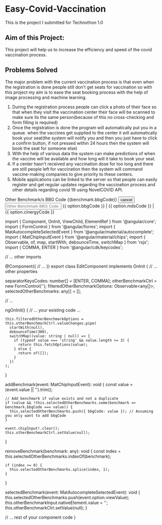 # Easy-Covid-Vaccination
This is the project I submitted for Technothon 1.0

## **Aim of this Project:**

This project will help us to increase the efficiency and speed of the covid vaccination process.

## **Problems Solved**

The major problem with the current vaccination process is that even when the registration is done people still don't get seats for vaccination so with this project my aim is to ease the seat booking process with the help of image processing and machine learning.

1. During the registration process people can click a photo of their face so that when they visit the vaccination center their face will be scanned to make sure its the same person(because of this no cross-checking and form filling is required)
2. Once the registration is done the program will automatically put you in a queue. when the vaccines get supplied to the center it will automatically book your seat(the system will notify you and then you just have to click a confirm button, if not pressed within 24 hours then the system will book the seat for someone else)
3. With the help of various data the system can make predictions of when the vaccine will be available and how long will it take to book your seat.
4. If a center hasn't received any vaccination dose for too long and there are still people left for vaccination then the system will command vaccine-making companies to give priority to these centers.
5. Mobile applications can be linked to the server so that people can easily register and get regular updates regarding the vaccination process and other details regarding covid 19 using NovelCOVID API.


<mat-form-field class="example-chip-list" appearance="outline">
  <mat-label>Other Benchmark/s BBG Code</mat-label>
  <mat-chip-list #chipList aria-label="Other Benchmark selection">
    <mat-chip
      *ngFor="let benchmark of selectedOtherBenchmarks"
      (removed)="removeBenchmark(benchmark)">
      {{benchmark.bbgCode}} 
      <button matChipRemove>
        <mat-icon>cancel</mat-icon>
      </button>
    </mat-chip>
    <input
      placeholder="Other Benchmark BBG Code"
      #otherBenchmarkInput
      [formControl]="otherBenchmarkControl"
      [matAutocomplete]="auto"
      [matChipInputFor]="chipList"
      [matChipInputSeparatorKeyCodes]="separatorKeysCodes"
      (matChipInputTokenEnd)="addBenchmark($event)"
    />
  </mat-chip-list>
  <mat-autocomplete #auto="matAutocomplete" (optionSelected)="selectedBenchmark($event)">
    <mat-option *ngFor="let option of filteredOtherBenchmarkOptions | async" [value]="option">
      {{ option.bbgCode }} | {{ option.mdsCode }} | {{ option.cinergyCode }}
    </mat-option>
  </mat-autocomplete>
</mat-form-field>






import { Component, OnInit, ViewChild, ElementRef } from '@angular/core';
import { FormControl } from '@angular/forms';
import { MatAutocompleteSelectedEvent } from '@angular/material/autocomplete';
import { MatChipInputEvent } from '@angular/material/chips';
import { Observable, of, map, startWith, debounceTime, switchMap } from 'rxjs';
import { COMMA, ENTER } from '@angular/cdk/keycodes';

// ... other imports

@Component({
  // ...
})
export class EditComponent implements OnInit {
  // ... other properties

  separatorKeysCodes: number[] = [ENTER, COMMA]; 
  otherBenchmarkCtrl = new FormControl('');
  filteredOtherBenchmarkOptions: Observable<any[]>; 
  selectedOtherBenchmarks: any[] = []; 

  // ...

  ngOnInit() {
    // ... your existing code ...

    this.filteredOtherBenchmarkOptions = this.otherBenchmarkCtrl.valueChanges.pipe(
      startWith(null),
      debounceTime(300),
      switchMap((value: string | null) => {
        if (typeof value === 'string' && value.length >= 3) {
          return this.fetchOptions(value);
        } else {
          return of([]);
        }
      })
    );
  }

  addBenchmark(event: MatChipInputEvent): void {
    const value = (event.value || '').trim();

    // Add benchmark if value exists and not a duplicate
    if (value && !this.selectedOtherBenchmarks.some(benchmark => benchmark.bbgCode === value)) {
      this.selectedOtherBenchmarks.push({ bbgCode: value }); // Assuming you only want to add bbgCode
    }

    event.chipInput!.clear();
    this.otherBenchmarkCtrl.setValue(null);
  }

  removeBenchmark(benchmark: any): void {
    const index = this.selectedOtherBenchmarks.indexOf(benchmark);

    if (index >= 0) {
      this.selectedOtherBenchmarks.splice(index, 1);
    }
  }

  selectedBenchmark(event: MatAutocompleteSelectedEvent): void {
    this.selectedOtherBenchmarks.push(event.option.viewValue);
    this.otherBenchmarkInput.nativeElement.value = '';
    this.otherBenchmarkCtrl.setValue(null);
  }

  // ... rest of your component code
}
